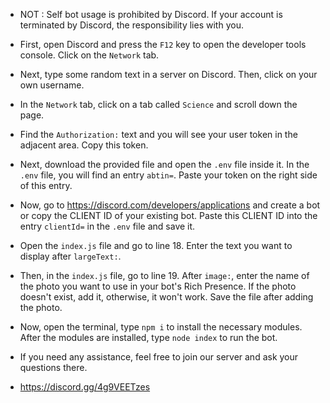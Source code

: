  - NOT : Self bot usage is prohibited by Discord. If your account is terminated by Discord, the responsibility lies with you.

 - First, open Discord and press the `F12` key to open the developer tools console. Click on the `Network` tab.

 - Next, type some random text in a server on Discord. Then, click on your own username.

 - In the `Network` tab, click on a tab called `Science` and scroll down the page.

 - Find the `Authorization:` text and you will see your user token in the adjacent area. Copy this token.

 - Next, download the provided file and open the `.env` file inside it. In the `.env` file, you will find an entry `abtin=`. Paste your token  on the right side of this entry.

 - Now, go to https://discord.com/developers/applications and create a bot or copy the CLIENT ID of your existing bot. Paste this CLIENT ID into the entry `clientId=` in the `.env` file and save it.

 - Open the `index.js` file and go to line 18. Enter the text you want to display after `largeText:`.

 - Then, in the `index.js` file, go to line 19. After `image:`, enter the name of the photo you want to use in your bot's Rich Presence. If the photo doesn't exist, add it, otherwise, it won't work. Save the file after adding the photo.

 - Now, open the terminal, type `npm i` to install the necessary modules. After the modules are installed, type `node index` to run the bot.
   
 - If you need any assistance, feel free to join our server and ask your questions there.
   
 - https://discord.gg/4g9VEETzes
